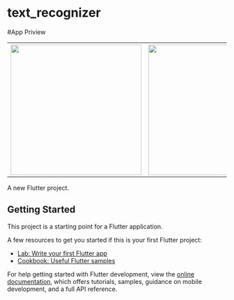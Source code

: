 # text_recognizer
#App Priview
<table>
  <tr>
<th><img src="https://user-images.githubusercontent.com/72551841/209637489-f550a6c1-857b-4300-bbe4-a29ac9776145.png" width="300"></th>
<th><img src="https://user-images.githubusercontent.com/72551841/209637492-9950667a-7ba7-42c4-aa34-b2a849780bfe.png" width="300"></th>
<th><img src="https://user-images.githubusercontent.com/72551841/209637482-26b64f47-024b-4c49-b608-a1f18ee2feda.png" width="300"></th>
</tr>

  </table>

A new Flutter project.

## Getting Started

This project is a starting point for a Flutter application.

A few resources to get you started if this is your first Flutter project:

- [Lab: Write your first Flutter app](https://docs.flutter.dev/get-started/codelab)
- [Cookbook: Useful Flutter samples](https://docs.flutter.dev/cookbook)

For help getting started with Flutter development, view the
[online documentation](https://docs.flutter.dev/), which offers tutorials,
samples, guidance on mobile development, and a full API reference.
